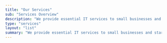 ```yaml
---
title: "Our Services"
sub: "Services Overview"
description: "We provide essential IT services to small businesses and start-ups, to help you achieve compliance, attain accreditations, and build business resilience for the long run."
type: "services"
layout: "list"
summary: "We provide essential IT services to small businesses and start-ups, to help you achieve compliance, attain accreditations, and build business resilience for the long run."
---
```

